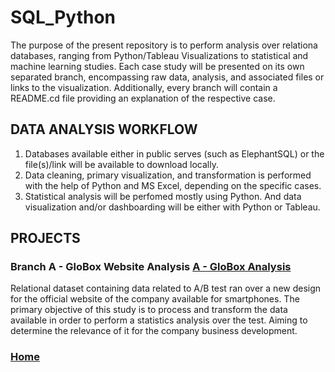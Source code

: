 # SQL_Python

The purpose of the present repository is to perform analysis over relationa databases, ranging from Python/Tableau Visualizations to statistical and machine learning studies. Each case study will be presented on its own separated branch, encompassing raw data, analysis, and associated files or links to the visualization. Additionally, every branch will contain a README.cd file providing an explanation of the respective case.

## DATA ANALYSIS WORKFLOW

1. Databases available either in  public serves (such as ElephantSQL) or the file(s)/link will be available to download locally.
2. Data cleaning, primary visualization, and transformation is performed with the help of Python and MS Excel, depending on the specific cases.
3. Statistical analysis will be perfomed mostly using Python. And data visualization and/or dashboarding will be either with Python or Tableau.


## PROJECTS

### Branch A - GloBox Website Analysis  [A - GloBox Analysis](../../tree/A---Globox_Website_Analysis)


Relational dataset containing data related to A/B test ran over a new design for the official website of the company available for smartphones. The primary objective of this study is to process and transform the data available in order to perform a statistics analysis over the test. Aiming to determine the relevance of it for the company business development.

### [Home](https://github.com/luis12pez)
